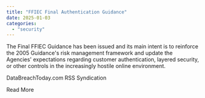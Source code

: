 ```yaml
---
title: "FFIEC Final Authentication Guidance"
date: 2025-01-03
categories: 
  - "security"
---
```


The Final FFIEC Guidance has been issued and its main intent is to reinforce the 2005 Guidance's risk management framework and update the Agencies' expectations regarding customer authentication, layered security, or other controls in the increasingly hostile online environment.

​DataBreachToday.com RSS Syndication

​Read More
